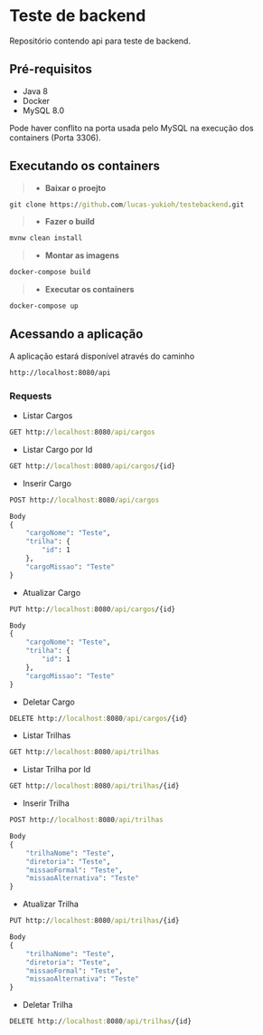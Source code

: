 # Teste de backend
Repositório contendo api para teste de backend.

## Pré-requisitos
- Java 8
- Docker
- MySQL 8.0

Pode haver conflito na porta usada pelo MySQL na execução dos containers (Porta 3306).

## Executando os containers

> - **Baixar o proejto**
```cmd
git clone https://github.com/lucas-yukioh/testebackend.git
```
> - **Fazer o build**
```cmd
mvnw clean install
```
> - **Montar as imagens**
```cmd
docker-compose build
```
> - **Executar os containers**
```cmd
docker-compose up
```

## Acessando a aplicação
A aplicação estará disponível através do caminho
```cmd
http://localhost:8080/api
```

### Requests

- Listar Cargos
```cmd
GET http://localhost:8080/api/cargos
```
- Listar Cargo por Id
```cmd
GET http://localhost:8080/api/cargos/{id}
```
- Inserir Cargo
```cmd
POST http://localhost:8080/api/cargos

Body
{
    "cargoNome": "Teste",
    "trilha": { 
        "id": 1 
    },
    "cargoMissao": "Teste"
}
```
- Atualizar Cargo
```cmd
PUT http://localhost:8080/api/cargos/{id}

Body
{
    "cargoNome": "Teste",
    "trilha": { 
        "id": 1 
    },
    "cargoMissao": "Teste"
}
```
- Deletar Cargo
```cmd
DELETE http://localhost:8080/api/cargos/{id}
```

- Listar Trilhas
```cmd
GET http://localhost:8080/api/trilhas
```
- Listar Trilha por Id
```cmd
GET http://localhost:8080/api/trilhas/{id}
```
- Inserir Trilha
```cmd
POST http://localhost:8080/api/trilhas

Body
{
    "trilhaNome": "Teste",
    "diretoria": "Teste",
    "missaoFormal": "Teste",
    "missaoAlternativa": "Teste"
}
```
- Atualizar Trilha
```cmd
PUT http://localhost:8080/api/trilhas/{id}

Body
{
    "trilhaNome": "Teste",
    "diretoria": "Teste",
    "missaoFormal": "Teste",
    "missaoAlternativa": "Teste"
}
```
- Deletar Trilha
```cmd
DELETE http://localhost:8080/api/trilhas/{id}
```

